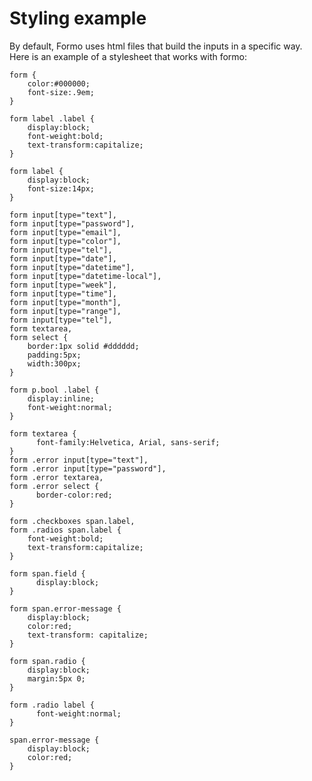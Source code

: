 # Styling example

By default, Formo uses html files that build the inputs in a specific way. Here is an example of a stylesheet that works with formo:

	form {
		color:#000000;
		font-size:.9em;
	}
	
	form label .label {
		display:block;
		font-weight:bold;
		text-transform:capitalize;
	}
	
	form label {
		display:block;
		font-size:14px;
	}
	
	form input[type="text"],
	form input[type="password"],
	form input[type="email"],
	form input[type="color"],
	form input[type="tel"],
	form input[type="date"],
	form input[type="datetime"],
	form input[type="datetime-local"],
	form input[type="week"],
	form input[type="time"],
	form input[type="month"],
	form input[type="range"],
	form input[type="tel"],
	form textarea,
	form select {
		border:1px solid #dddddd;
		padding:5px;
		width:300px;
	}
	
	form p.bool .label {
		display:inline;
		font-weight:normal;
	}
	
	form textarea {
		  font-family:Helvetica, Arial, sans-serif;
	}
	form .error input[type="text"],
	form .error input[type="password"],
	form .error textarea,
	form .error select {
		  border-color:red;
	}
	
	form .checkboxes span.label,
	form .radios span.label {
		font-weight:bold;
		text-transform:capitalize;
	}
	
	form span.field {
		  display:block;
	}
	
	form span.error-message {
		display:block;
		color:red;
		text-transform: capitalize;
	}
	
	form span.radio {
		display:block;
		margin:5px 0;
	}
	
	form .radio label {
		  font-weight:normal;
	}
	
	span.error-message {
		display:block;
		color:red;
	}
